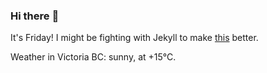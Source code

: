 ### Hi there :wave:

It's Friday! I might be fighting with Jekyll to make [this](https://swissclubtoronto.ca) better.

Weather in Victoria BC: sunny, at +15°C.
